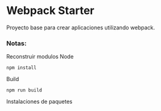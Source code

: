 # Webpack Starter

Proyecto base para crear aplicaciones utilizando webpack.

### Notas:

Reconstruir modulos Node

```
npm install
```

Build

```
npm run build
```

Instalaciones de paquetes
